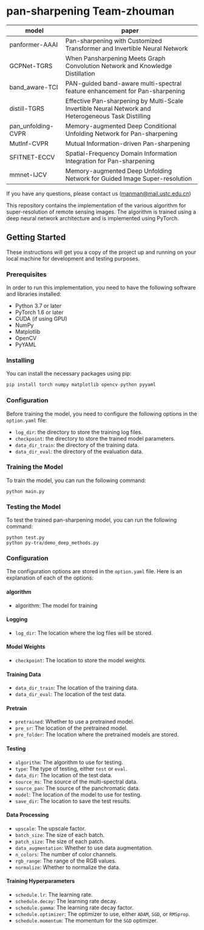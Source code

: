 # pan-sharpening    Team-zhouman

|model|paper|
|-|-|
|panformer-AAAI| Pan-sharpening with Customized Transformer and Invertible Neural Network|
|GCPNet-TGRS|When Pansharpening Meets Graph Convolution Network and Knowledge Distillation|
|band_aware-TCI|PAN-guided band-aware multi-spectral feature enhancement for Pan-sharpening|
|distill-TGRS|Effective Pan-sharpening by Multi-Scale Invertible Neural Network and Heterogeneous Task Distilling|
|pan_unfolding-CVPR|Memory-augmented Deep Conditional Unfolding Network for Pan-sharpening|
|MutInf-CVPR|Mutual Information-driven Pan-sharpening|
|SFITNET-ECCV|Spatial-Frequency Domain Information Integration for Pan-sharpening|
|mmnet-IJCV|Memory-augmented Deep Unfolding Network for Guided Image Super-resolution|



If you have any questions, please contact us (manman@mail.ustc.edu.cn)


This repository contains the implementation of the various algorithm for super-resolution of remote sensing images. The algorithm is trained using a deep neural network architecture and is implemented using PyTorch.

## Getting Started

These instructions will get you a copy of the project up and running on your local machine for development and testing purposes.


### Prerequisites

In order to run this implementation, you need to have the following software and libraries installed:

- Python 3.7 or later
- PyTorch 1.6 or later
- CUDA (if using GPU)
- NumPy
- Matplotlib
- OpenCV
- PyYAML

### Installing

You can install the necessary packages using pip:

```python
pip install torch numpy matplotlib opencv-python pyyaml
```

### Configuration

Before training the model, you need to configure the following options in the `option.yaml` file:

- `log_dir`: the directory to store the training log files.
- `checkpoint`: the directory to store the trained model parameters.
- `data_dir_train`: the directory of the training data.
- `data_dir_eval`: the directory of the evaluation data.

### Training the Model

To train the model, you can run the following command:

```
python main.py
```

### Testing the Model

To test the trained pan-sharpening model, you can run the following command:

```
python test.py
python py-tra/demo_deep_methods.py
```

### Configuration

The configuration options are stored in the `option.yaml` file. Here is an explanation of each of the options:

#### algorithm

- algorithm: The model for training

#### Logging

- `log_dir`: The location where the log files will be stored.

#### Model Weights

- `checkpoint`: The location to store the model weights.

#### Training Data

- `data_dir_train`: The location of the training data.
- `data_dir_eval`: The location of the test data.

#### Pretrain

- `pretrained`: Whether to use a pretrained model.
- `pre_sr`: The location of the pretrained model.
- `pre_folder`: The location where the pretrained models are stored.

#### Testing

- `algorithm`: The algorithm to use for testing.
- `type`: The type of testing, either `test` or `eval`.
- `data_dir`: The location of the test data.
- `source_ms`: The source of the multi-spectral data.
- `source_pan`: The source of the panchromatic data.
- `model`: The location of the model to use for testing.
- `save_dir`: The location to save the test results.

#### Data Processing

- `upscale`: The upscale factor.
- `batch_size`: The size of each batch.
- `patch_size`: The size of each patch.
- `data_augmentation`: Whether to use data augmentation.
- `n_colors`: The number of color channels.
- `rgb_range`: The range of the RGB values.
- `normalize`: Whether to normalize the data.

#### Training Hyperparameters

- `schedule.lr`: The learning rate.
- `schedule.decay`: The learning rate decay.
- `schedule.gamma`: The learning rate decay factor.
- `schedule.optimizer`: The optimizer to use, either `ADAM`, `SGD`, or `RMSprop`.
- `schedule.momentum`: The momentum for the `SGD` optimizer.
